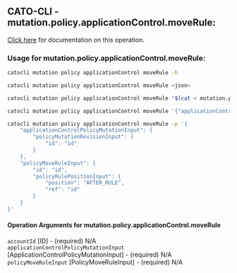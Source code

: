 
## CATO-CLI - mutation.policy.applicationControl.moveRule:
[Click here](https://api.catonetworks.com/documentation/#mutation-mutation.policy.applicationControl.moveRule) for documentation on this operation.

### Usage for mutation.policy.applicationControl.moveRule:

```bash
catocli mutation policy applicationControl moveRule -h

catocli mutation policy applicationControl moveRule <json>

catocli mutation policy applicationControl moveRule "$(cat < mutation.policy.applicationControl.moveRule.json)"

catocli mutation policy applicationControl moveRule '{"applicationControlPolicyMutationInput":{"policyMutationRevisionInput":{"id":"id"}},"policyMoveRuleInput":{"id":"id","policyRulePositionInput":{"position":"AFTER_RULE","ref":"id"}}}'

catocli mutation policy applicationControl moveRule -p '{
    "applicationControlPolicyMutationInput": {
        "policyMutationRevisionInput": {
            "id": "id"
        }
    },
    "policyMoveRuleInput": {
        "id": "id",
        "policyRulePositionInput": {
            "position": "AFTER_RULE",
            "ref": "id"
        }
    }
}'
```

#### Operation Arguments for mutation.policy.applicationControl.moveRule ####

`accountId` [ID] - (required) N/A    
`applicationControlPolicyMutationInput` [ApplicationControlPolicyMutationInput] - (required) N/A    
`policyMoveRuleInput` [PolicyMoveRuleInput] - (required) N/A    

